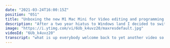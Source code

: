 ```yaml
---
date: "2021-03-24T16:00:15Z"
position: "051"
title: "Unboxing the new M1 Mac Mini for Video editing and programming."
description: "After a two year hiatus to Windows land I decided to switch back to Apple. PC parts are not in stock and my current beast of a PC actually isn't as stable as I had hoped.\n\nI opted for the new M1 Mac Mini which I maxed out. I have a 1tb 16gb RAM model. I also bought some other goodies like a Caldigit dock and a portable nvme drive.\n\nFollow me here:\nWebsite: https://timbenniks.dev/\nTwitter: https://twitter.com/timbenniks\nGithub: https://github.com/timbenniks"
image: "https://i.ytimg.com/vi/6Ub_k4uvz20/maxresdefault.jpg"
videoId: "6Ub_k4uvz20"
transcript: "what is up everybody welcome back to yet another video so in this video i'm going to unbox my new studio equipment and you know what it's very little there's not that much going on and i will be able to do everything i do now plus more with this setup so are you ready for my first unboxing video let's do it cheers so i already kind of opened this because that little thingy didn't work but you can see my whole computer and everything is in this little box isn't that fancy whoa that is super cool the peel is fancy the fancy m1 make mini and it just comes off nicely imagine that this whole thing is actually that small and it does more than my current beast of a pc okay are you ready for a proper peel let me just put that in camera so we have usbs hdmi thunderbolt network cooling headphones it hasn't changed much from when i used to own one years ago okay let's put that to this size for a sec let's see what else we have well we have all the the average stuff that i don't think we care about too much look at this packaging it's super nice and also because it's so small it's pretty cool because it's good for the environment you know not too much material so in this little box is the next thing whoa so this is normally used for laptops but i decided to go for it because in the future i'll also get a laptop and it has like a lot of extra nice connectivity a huge huge power brick not bad packaging so this is the dock and you know what it's pretty heavy i didn't expect it to be this heavy unboxing galore so sd card reader bunch of audio stuff super fast connections even faster connections and i'll just use this as a dock on the desk and i think it even comes with like little standoffs so i can just put it like this because it might also have to be like this i don't know yet we'll see look at this setup this basically replaces my monster pc and there it is i have one terabyte i have 16 gigs of ram and it has the same cpu as they all have and i use this as a permanent disk also just going in here and this is connected and that's the whole setup i could even travel with this setup pretty nice okay thank you for watching and i will see you next time where this thing is actually running my whole studio"
---
```


